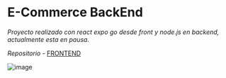 # E-Commerce BackEnd

_Proyecto realizado con react expo go desde front y node.js en backend, actualmente esta en pausa._

_Repositorio_ - [FRONTEND](https://github.com/PaulGuillen/E-Commerce)

![image](https://github.com/user-attachments/assets/4b492598-c609-465f-b97c-d342357a711d)
